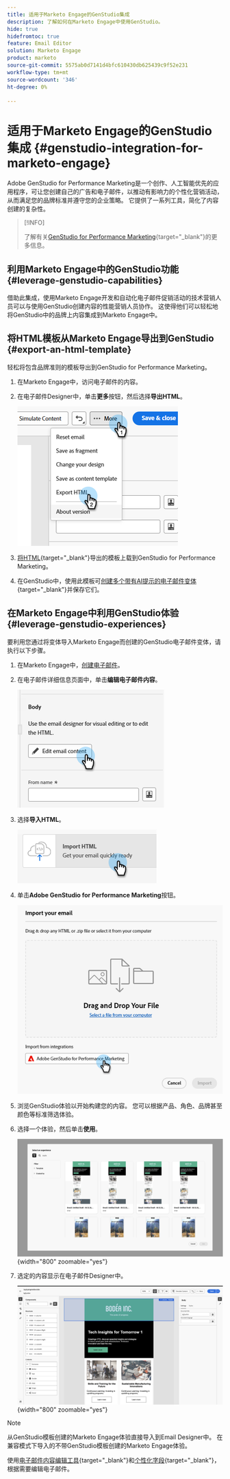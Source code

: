 ```yaml
---
title: 适用于Marketo Engage的GenStudio集成
description: 了解如何在Marketo Engage中使用GenStudio。
hide: true
hidefromtoc: true
feature: Email Editor
solution: Marketo Engage
product: marketo
source-git-commit: 5575ab0d7141d4bfc610430db625439c9f52e231
workflow-type: tm+mt
source-wordcount: '346'
ht-degree: 0%

---
```


# 适用于Marketo Engage的GenStudio集成 {#genstudio-integration-for-marketo-engage}

Adobe GenStudio for Performance Marketing是一个创作、人工智能优先的应用程序，可让您创建自己的广告和电子邮件，以推动有影响力的个性化营销活动，从而满足您的品牌标准并遵守您的企业策略。 它提供了一系列工具，简化了内容创建的复杂性。

>[!INFO]
>
>了解有关[GenStudio for Performance Marketing](https://experienceleague.adobe.com/zh-hans/docs/genstudio-for-performance-marketing/user-guide/home){target="_blank"}的更多信息。

## 利用Marketo Engage中的GenStudio功能 {#leverage-genstudio-capabilities}

借助此集成，使用Marketo Engage开发和自动化电子邮件促销活动的技术营销人员可以与使用GenStudio创建内容的性能营销人员协作。 这使得他们可以轻松地将GenStudio中的品牌上内容集成到Marketo Engage中。

## 将HTML模板从Marketo Engage导出到GenStudio {#export-an-html-template}

轻松将包含品牌准则的模板导出到GenStudio for Performance Marketing。

1. 在Marketo Engage中，访问电子邮件的内容。

1. 在电子邮件Designer中，单击&#x200B;**更多**&#x200B;按钮，然后选择&#x200B;**导出HTML**。

   ![导出您的HTML](assets/genstudio-integration-1.png)

1. [将HTML](https://experienceleague.adobe.com/en/docs/genstudio-for-performance-marketing/user-guide/content/templates/use-templates#templates-from-ajo-and-marketo){target="_blank"}导出的模板上载到GenStudio for Performance Marketing。

1. 在GenStudio中，使用此模板可[创建多个带有AI提示的电子邮件变体](https://experienceleague.adobe.com/en/docs/genstudio-for-performance-marketing/user-guide/create/create-email-experience){target="_blank"}并保存它们。

## 在Marketo Engage中利用GenStudio体验 {#leverage-genstudio-experiences}

要利用您通过将变体导入Marketo Engage而创建的GenStudio电子邮件变体，请执行以下步骤。

1. 在Marketo Engage中，[创建电子邮件](/help/marketo/product-docs/email-marketing/email-designer/email-authoring.md#create-an-email)。

1. 在电子邮件详细信息页面中，单击&#x200B;**编辑电子邮件内容**。

   ![编辑电子邮件内容按钮](assets/genstudio-integration-2.png)

1. 选择&#x200B;**导入HTML**。

   ![“导入HTML”按钮](assets/genstudio-integration-3.png)

1. 单击&#x200B;**Adobe GenStudio for Performance Marketing**&#x200B;按钮。

   ![Adobe GenStudio for Performance Marketing按钮](assets/genstudio-integration-4.png)

1. 浏览GenStudio体验以开始构建您的内容。 您可以根据产品、角色、品牌甚至颜色等标准筛选体验。

1. 选择一个体验，然后单击&#x200B;**使用**。

   ![选择所需的体验](assets/genstudio-integration-5.png){width="800" zoomable="yes"}

1. 选定的内容显示在电子邮件Designer中。

   ![电子邮件设计工具](assets/genstudio-integration-6.png){width="800" zoomable="yes"}

>[!NOTE]
>
>从GenStudio模板创建的Marketo Engage体验直接导入到Email Designer中。 在兼容模式下导入的不带GenStudio模板创建的Marketo Engage体验。

使用[电子邮件内容编辑工具](/help/marketo/product-docs/email-marketing/email-designer/email-authoring.md#add-structure-and-content){target="_blank"}和[个性化字段](/help/marketo/product-docs/email-marketing/email-designer/email-authoring.md#personalize-content){target="_blank"}，根据需要编辑电子邮件。
